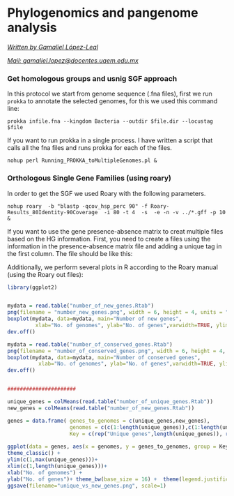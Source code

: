# **Phylogenomics and pangenome analysis**



*<u>Written by  Gamaliel López-Leal</u>*

*<u>Mail: gamaliel.lopez@docentes.uaem.edu.mx</u>*



### Get homologous groups and usnig SGF approach

In this protocol we start from genome sequence (.fna files), first we run `prokka` to annotate the selected genomes, for this we used this command line:

```
prokka infile.fna --kingdom Bacteria --outdir $file.dir --locustag $file
```

If you want to run prokka in a single process. I have written a script that calls all the fna files and runs prokka for each of the files.

```
nohup perl Running_PROKKA_toMultipleGenomes.pl &
```



### Orthologous Single Gene Families (using roary)

In order to get the SGF we used Roary with the following parameters.

```
nohup roary  -b "blastp -qcov_hsp_perc 90" -f Roary-Results_80Identity-90Coverage  -i 80 -t 4  -s  -e -n -v ../*.gff -p 10 &
```

If you want to use the gene presence-absence matrix to creat multiple files based on the HG information. First, you need to create a files using the information in the presence-absence matrix file and adding a unique tag in the first column. The file should be like this:



Additionally, we perform several plots in R according to the Roary manual (using the Roary out files):

```R
library(ggplot2)


mydata = read.table("number_of_new_genes.Rtab")
png(filename = "number_new_genes.png", width = 6, height = 4, units = "in", res = 300)
boxplot(mydata, data=mydata, main="Number of new genes",
         xlab="No. of genomes", ylab="No. of genes",varwidth=TRUE, ylim=c(0,max(mydata)), outline=FALSE)
dev.off()

mydata = read.table("number_of_conserved_genes.Rtab")
png(filename = "number_of_conserved_genes.png", width = 6, height = 4, units = "in", res = 300)
boxplot(mydata, data=mydata, main="Number of conserved genes",
          xlab="No. of genomes", ylab="No. of genes",varwidth=TRUE, ylim=c(0,max(mydata)), outline=FALSE)
dev.off()


######################

unique_genes = colMeans(read.table("number_of_unique_genes.Rtab"))
new_genes = colMeans(read.table("number_of_new_genes.Rtab"))

genes = data.frame( genes_to_genomes = c(unique_genes,new_genes),
                    genomes = c(c(1:length(unique_genes)),c(1:length(unique_genes))),
                    Key = c(rep("Unique genes",length(unique_genes)), rep("New genes",length(new_genes))) )
                    
ggplot(data = genes, aes(x = genomes, y = genes_to_genomes, group = Key, linetype=Key)) +geom_line()+
theme_classic() +
ylim(c(1,max(unique_genes)))+
xlim(c(1,length(unique_genes)))+
xlab("No. of genomes") +
ylab("No. of genes")+ theme_bw(base_size = 16) +  theme(legend.justification=c(1,1),legend.position=c(1,1))
ggsave(filename="unique_vs_new_genes.png", scale=1)
```





































